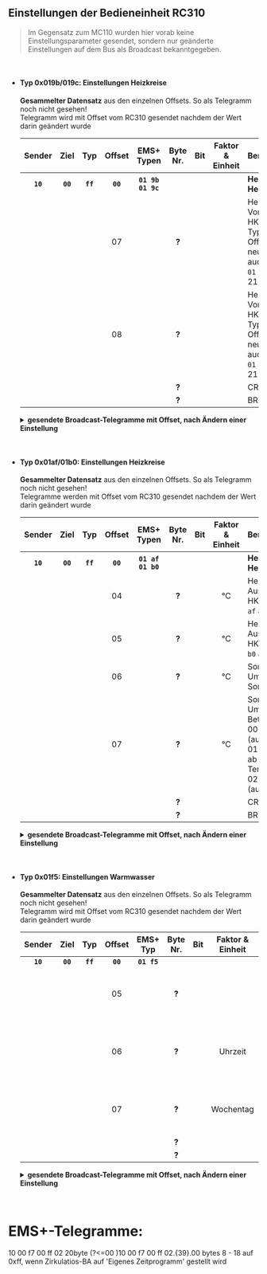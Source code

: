 ## Einstellungen der Bedieneinheit RC310

> Im Gegensatz zum MC110 wurden hier vorab keine Einstellungsparameter gesendet, sondern nur geänderte Einstellungen auf dem Bus als Broadcast bekanntgegeben.

<br>

- #### Typ 0x019b/019c: Einstellungen Heizkreise
  **Gesammelter Datensatz** aus den einzelnen Offsets. So als Telegramm noch nicht gesehen!<br>
  Telegramm wird mit Offset vom RC310 gesendet nachdem der Wert darin geändert wurde

  | Sender |  Ziel  |  Typ   | Offset |      EMS+ Typen      | Byte Nr. | Bit |Faktor & Einheit|Bemerkung
  |:------:|:------:|:------:|:------:|:--------------------:|:--------:|:---:|:--------------:|:--------
  |**`10`**|**`00`**|**`ff`**|**`00`**|**`01 9b`<br>`01 9c`**|          |     |                |**Heizkreis 1<br>Heizkreis2**
  |        |        |        |     07 |                      | **?**    |     |                |Heizkurve: max. Vorlauftemperatur HK2 (bei EMS-Typ `01 9c` an Offset 07)<br>neuer Wert wird auch in Datensatz `01 a6` an Offset 21 geschrieben
  |        |        |        |     08 |                      | **?**    |     |                |Heizkurve: max. Vorlauftemperatur HK1 (bei EMS-Typ `01 9b` an Offset 08)<br>neuer Wert wird auch in Datensatz `01 a5` an Offset 21 geschrieben
  |        |        |        |        |                      | **?**    |     |                |CRC
  |        |        |        |        |                      | **?**    |     |                |BREAK (0x00)

  <details>
  <summary><b>gesendete Broadcast-Telegramme mit Offset, nach Ändern einer Einstellung</b></summary>

  | Sender |  Ziel  |  Typ   | Offset |      EMS+ Typen      |Bytes ges.|Bemerkung
  |:------:|:------:|:------:|:------:|:--------------------:|:--------:|:--------
  |  `10`  |  `00`  |  `ff`  |**`07`**|             `01 9c`  |  9       |Header + Offset 07 aus Datensatz + CRC + BREAK
  |  `10`  |  `00`  |  `ff`  |**`08`**|  `01 9b`             |  9       |Header + Offset 08 aus Datensatz + CRC + BREAK
  </details>
  
<br>

- #### Typ 0x01af/01b0: Einstellungen Heizkreise
  **Gesammelter Datensatz** aus den einzelnen Offsets. So als Telegramm noch nicht gesehen!<br>
  Telegramme werden mit Offset vom RC310 gesendet nachdem der Wert darin geändert wurde

  | Sender |  Ziel  |  Typ   | Offset |      EMS+ Typen      | Byte Nr. | Bit |Faktor & Einheit|Bemerkung
  |:------:|:------:|:------:|:------:|:--------------------:|:--------:|:---:|:--------------:|:--------
  |**`10`**|**`00`**|**`ff`**|**`00`**|**`01 af`<br>`01 b0`**|          |     |                |**Heizkreis 1<br>Heizkreis2**
  |        |        |        |     04 |                      | **?**    |     |     °C         |Heizkurve: Auslegungstemperatur HK1 (bei EMS-Typ `01 af` an Offset 04)
  |        |        |        |     05 |                      | **?**    |     |     °C         |Heizkurve: Auslegungstemperatur HK2 (bei EMS-Typ `01 b0` an Offset 05)
  |        |        |        |     06 |                      | **?**    |     |     °C         |Sommer/Winnter-Umschaltung / Sommer ab
  |        |        |        |     07 |                      | **?**    |     |     °C         |Sommer/Winnter-Umschaltung / Betriebsart<br>00= Ständig Sommer (aus)<br>01= Sommerbetrieb ab eingest. Temperatur<br>02= ständig Winter (aus)
  |        |        |        |        |                      | **?**    |     |                |CRC
  |        |        |        |        |                      | **?**    |     |                |BREAK (0x00)

  <details>
  <summary><b>gesendete Broadcast-Telegramme mit Offset, nach Ändern einer Einstellung</b></summary>
  | Sender |  Ziel  |  Typ   | Offset |      EMS+ Typen      |Bytes ges.|Bemerkung
  |:------:|:------:|:------:|:------:|:--------------------:|:--------:|:--------
  |  `10`  |  `00`  |  `ff`  |**`04`**|  `01 af`             |  9       |Header + Offset 05 aus Datensatz + CRC + BREAK
  |  `10`  |  `00`  |  `ff`  |**`05`**|             `01 b0`  |  9       |Header + Offset 05 aus Datensatz + CRC + BREAK
  |  `10`  |  `00`  |  `ff`  |**`06`**|  `01 af`<br>`01 b0`  |  9       |Header + Offset 06 aus Datensatz + CRC + BREAK
  |  `10`  |  `00`  |  `ff`  |**`07`**|  `01 af`<br>`01 b0`  |  9       |Header + Offset 07 aus Datensatz + CRC + BREAK
  </details>
  
<br>

- #### Typ 0x01f5: Einstellungen Warmwasser
  **Gesammelter Datensatz** aus den einzelnen Offsets. So als Telegramm noch nicht gesehen!<br>
  Telegramm wird mit Offset vom RC310 gesendet nachdem der Wert darin geändert wurde

  | Sender |  Ziel  |  Typ   | Offset | EMS+  Typ | Byte Nr. | Bit |Faktor & Einheit|Bemerkung
  |:------:|:------:|:------:|:------:|:---------:|:--------:|:---:|:--------------:|:--------
  |**`10`**|**`00`**|**`ff`**|**`00`**|**`01 f5`**|          |     |                |
  |        |        |        |     05 |           | **?**    |     |                |thermische Desinfektion / BA (0=manuell ff=nach Zeitprogramm)
  |        |        |        |     06 |           | **?**    |     |     Uhrzeit    |thermische Desinfektion / Startzeit (Dezimalwert *4 -> Dezimalzeit)
  |        |        |        |     07 |           | **?**    |     |     Wochentag  |thermische Desinfektion / Wochentag (0=Mo, 6=So, 7=täglich)
  |        |        |        |        |           | **?**    |     |                |CRC
  |        |        |        |        |           | **?**    |     |                |BREAK (0x00)

  <details>
  <summary><b>gesendete Broadcast-Telegramme mit Offset, nach Ändern einer Einstellung</b></summary>

  | Sender |  Ziel  |  Typ   | Offset | EMS+  Typ |Bytes ges.|Bemerkung
  |:------:|:------:|:------:|:------:|:---------:|:--------:|:--------
  |  `10`  |  `00`  |  `ff`  |**`05`**|  `01 f5`  | 9        |Header + Offset 05 aus Datensatz + CRC + BREAK
  |  `10`  |  `00`  |  `ff`  |**`06`**|  `01 f5`  | 9        |Header + Offset 05 aus Datensatz + CRC + BREAK
  |  `10`  |  `00`  |  `ff`  |**`07`**|  `01 f5`  | 9        |Header + Offset 05 aus Datensatz + CRC + BREAK
  </summary>

<br>




EMS+-Telegramme:
=================

10 00 f7 00 ff 02	20byte				(?<=00 )10 00 f7 00 ff 02.{39}.00	bytes 8 - 18 auf 0xff, wenn Zirkulatios-BA auf 'Eigenes Zeitprogramm' gestellt wird
